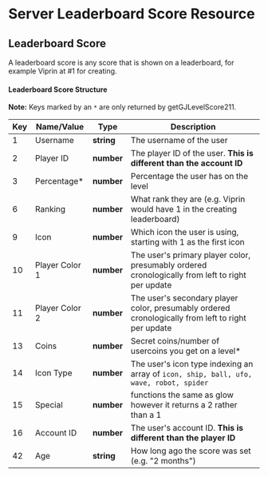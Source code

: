 # Server Leaderboard Score Resource

## Leaderboard Score

A leaderboard score is any score that is shown on a leaderboard, for example Viprin at #1 for creating.

#### Leaderboard Score Structure

**Note:** Keys marked by an `*` are only returned by getGJLevelScore211.

| Key | Name/Value                | Type                                         | Description                                                              
|-----|---------------------------|----------------------------------------------|--------------------------------------------------------------------------
| 1   | Username				  | **string**									 | The username of the user
| 2   | Player ID				  | **number**									 | The player ID of the user. **This is different than the account ID**
| 3   | Percentage*				  | **number**									 | Percentage the user has on the level
| 6   | Ranking					  | **number**									 | What rank they are (e.g. Viprin would have 1 in the creating leaderboard)
| 9   | Icon					  | **number**									 | Which icon the user is using, starting with 1 as the first icon
| 10  | Player Color 1			  | **number**									 | The user's primary player color, presumably ordered cronologically from left to right per update
| 11  | Player Color 2			  | **number**									 | The user's secondary player color, presumably ordered cronologically from left to right per update
| 13  | Coins        	          | **number**									 | Secret coins/number of usercoins you get on a level*
| 14  | Icon Type				  | **number**									 | The user's icon type indexing an array of `icon, ship, ball, ufo, wave, robot, spider`
| 15  | Special					  | **number**									 | functions the same as glow however it returns a 2 rather than a 1
| 16  | Account ID				  | **number**									 | The user's account ID. **This is different than the player ID**
| 42  | Age						  | **string** 									 | How long ago the score was set (e.g. "2 months")